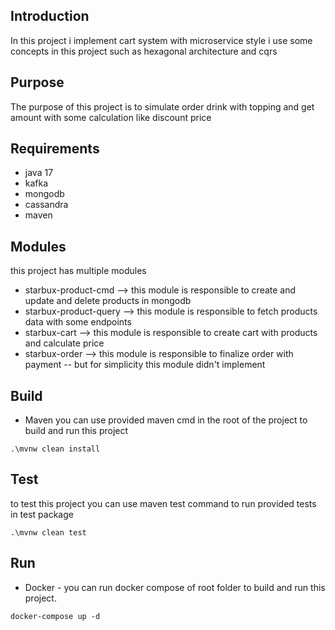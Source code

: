 
## Introduction
In this project i implement cart system with microservice style 
i use some concepts in this project such as hexagonal architecture and cqrs


## Purpose
The purpose of this project is to simulate order drink with topping and get amount with some calculation like discount price

## Requirements
- java 17
- kafka
- mongodb 
- cassandra
- maven


## Modules
this project has multiple modules

- starbux-product-cmd --> this module is responsible to create and update and delete products in mongodb
- starbux-product-query --> this module is responsible to fetch products data with some endpoints
- starbux-cart --> this module is responsible to create cart with products and calculate price
- starbux-order --> this module is responsible to finalize order with payment -- but for simplicity this module didn't implement

## Build

- Maven
  you can use provided maven cmd in the root of the project to build and run this project
```shell 
.\mvnw clean install
```
## Test
to test this project you can use maven test command to run provided tests in test package
```shell 
.\mvnw clean test
```

## Run
- Docker -
  you can run docker compose of root folder to build and run this project.
```shell
docker-compose up -d
```



